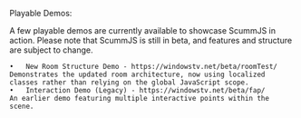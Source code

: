 Playable Demos:

A few playable demos are currently available to showcase ScummJS in action. Please note that ScummJS is still in beta, and features and structure are subject to change.

	•	New Room Structure Demo - https://windowstv.net/beta/roomTest/
    Demonstrates the updated room architecture, now using localized classes rather than relying on the global JavaScript scope.
	•	Interaction Demo (Legacy) - https://windowstv.net/beta/fap/
    An earlier demo featuring multiple interactive points within the scene.
